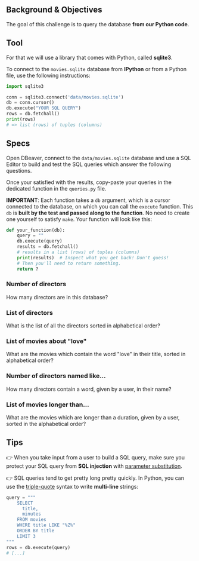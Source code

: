 ## Background & Objectives

The goal of this challenge is to query the database **from our Python code**.

## Tool

For that we will use a library that comes with Python, called **sqlite3**.

To connect to the `movies.sqlite` database from **IPython** or from a Python file, use the following instructions:

```python
import sqlite3

conn = sqlite3.connect('data/movies.sqlite')
db = conn.cursor()
db.execute("YOUR SQL QUERY")
rows = db.fetchall()
print(rows)
# => list (rows) of tuples (columns)
```

## Specs

Open DBeaver, connect to the `data/movies.sqlite` database and use a SQL Editor to build and test the SQL queries which answer the following questions.

Once your satisfied with the results, copy-paste your queries in the dedicated function in the `queries.py` file.

**IMPORTANT**: Each function takes a `db` argument, which is a cursor connected to the database, on which you can call the `execute` function. This `db` is **built by the test and passed along to the function**. No need to create one yourself to satisfy `make`. Your function will look like this:

```python
def your_function(db):
    query = ""
    db.execute(query)
    results = db.fetchall()
    # results in a list (rows) of tuples (columns)
    print(results)  # Inspect what you get back! Don't guess!
    # Then you'll need to return something.
    return ?
```

### Number of directors

How many directors are in this database?

### List of directors

What is the list of all the directors sorted in alphabetical order?

### List of movies about "love"

What are the movies which contain the word "love" in their title, sorted in alphabetical order?

### Number of directors named like...

How many directors contain a word, given by a user, in their name?

### List of movies longer than...

What are the movies which are longer than a duration, given by a user, sorted in the alphabetical order?

## Tips

👉 When you take input from a user to build a SQL query, make sure you protect your SQL query from **SQL injection** with [parameter substitution](https://docs.python.org/3.7/library/sqlite3.html).

👉 SQL queries tend to get pretty long pretty quickly. In Python, you can use the [triple-quote](https://docs.python.org/3.2/tutorial/introduction.html#strings) syntax to write **multi-line** strings:

```python
query = """
    SELECT
      title,
      minutes
    FROM movies
    WHERE title LIKE "%Z%"
    ORDER BY title
    LIMIT 3
"""
rows = db.execute(query)
# [...]
```
